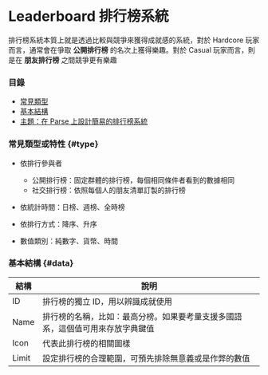 # Leaderboard 排行榜系統

排行榜系統本質上就是透過比較與競爭來獲得成就感的系統，對於 Hardcore 玩家而言，通常會在爭取 **公開排行榜** 的名次上獲得樂趣。對於 Casual 玩家而言，則是在 **朋友排行榜** 之間競爭更有樂趣

### 目錄

* [常見類型](#type)
* [基本結構](#data)
* [主題：在 Parse 上設計簡易的排行榜系統](leaderboard/parse-leaderboard-system.md)

### 常見類型或特性 {#type}

* 依排行參與者
    * 公開排行榜：固定群體的排行榜，每個相同條件者看到的數據相同
    * 社交排行榜：依照每個人的朋友清單訂製的排行榜


* 依統計時間：日榜、週榜、全時榜

* 依排行方式：降序、升序

* 數值類別：純數字、貨幣、時間

### 基本結構 {#data}

| 結構 | 說明 |
| --- | --- |
| ID | 排行榜的獨立 ID，用以辨識成就使用 |
| Name | 排行榜的名稱，比如：最高分榜。如果要考量支援多國語系，這個值可用來存放字典鍵值 |
| Icon | 代表此排行榜的相關圖樣 |
| Limit | 設定排行榜的合理範圍，可預先排除無意義或是作弊的數值 |